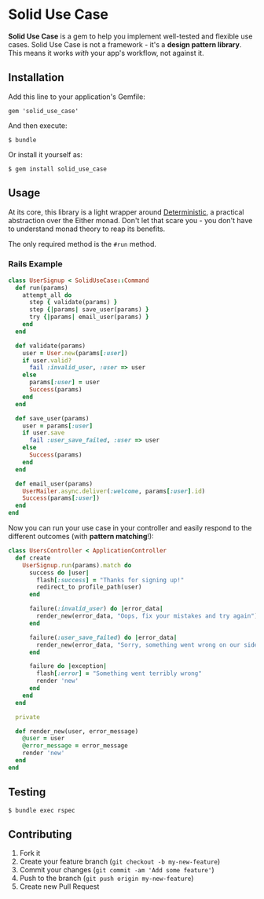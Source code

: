 # Solid Use Case

**Solid Use Case** is a gem to help you implement well-tested and flexible use cases. Solid Use Case is not a framework - it's a **design pattern library**. This means it works *with* your app's workflow, not against it.

## Installation

Add this line to your application's Gemfile:

    gem 'solid_use_case'

And then execute:

    $ bundle

Or install it yourself as:

    $ gem install solid_use_case

## Usage

At its core, this library is a light wrapper around [Deterministic](https://github.com/pzol/deterministic), a practical abstraction over the Either monad. Don't let that scare you - you don't have to understand monad theory to reap its benefits.

The only required method is the `#run` method.

### Rails Example

```ruby
class UserSignup < SolidUseCase::Command
  def run(params)
    attempt_all do
      step { validate(params) }
      step {|params| save_user(params) }
      try {|params| email_user(params) }
    end
  end

  def validate(params)
    user = User.new(params[:user])
    if user.valid?
      fail :invalid_user, :user => user
    else
      params[:user] = user
      Success(params)
    end
  end

  def save_user(params)
    user = params[:user]
    if user.save
      fail :user_save_failed, :user => user
    else
      Success(params)
    end
  end

  def email_user(params)
    UserMailer.async.deliver(:welcome, params[:user].id)
    Success(params[:user])
  end
end
```

Now you can run your use case in your controller and easily respond to the different outcomes (with **pattern matching**!):

```ruby
class UsersController < ApplicationController
  def create
    UserSignup.run(params).match do
      success do |user|
        flash[:success] = "Thanks for signing up!"
        redirect_to profile_path(user)
      end

      failure(:invalid_user) do |error_data|
        render_new(error_data, "Oops, fix your mistakes and try again")
      end

      failure(:user_save_failed) do |error_data|
        render_new(error_data, "Sorry, something went wrong on our side.")
      end

      failure do |exception|
        flash[:error] = "Something went terribly wrong"
        render 'new'
      end
    end
  end

  private

  def render_new(user, error_message)
    @user = user
    @error_message = error_message
    render 'new'
  end
end
```

## Testing

    $ bundle exec rspec

## Contributing

1. Fork it
2. Create your feature branch (`git checkout -b my-new-feature`)
3. Commit your changes (`git commit -am 'Add some feature'`)
4. Push to the branch (`git push origin my-new-feature`)
5. Create new Pull Request
